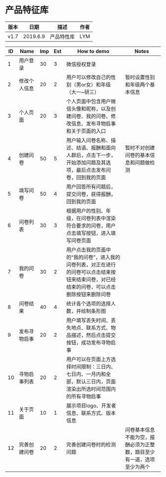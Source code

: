 # 产品特征库






| 版本 | 日期 | 描述 | 作者 |
| - | - | - | - |
| v1.7 | 2019.6.9 | 产品特性库 | LYM |

| ID | Name | Imp | Est | How to demo | Notes|
| -- | ---- | --- | --- | ----------- | ----- |
| 1 | 用户登录 | 30 | 3 | 微信授权登录 | |
| 2 | 修改个人信息 | 20 | 2 | 用户可以修改自己的性别（男or女）和年级（大一~研三） | 暂时设置性别和年级两个基本信息 |
| 3 | 个人页面 | 20 | 3 | 个人页面中包含用户微信头像和昵称，以及创建问卷、我的问卷、修改信息、发布寻物启事和关于页面的入口 |
| 4 | 创建问卷 | 50 | 5 | 用户输入问卷名称、描述、结语、报酬和面向人群后，点击下一步，开始添加问题及其选项，最后点击发布问卷，回到我的页面 | 暂时不对创建问卷的基本信息和问题做检测 |
| 5 | 填写问卷 | 50 | 4 | 用户回答所有问题后，提交问卷，获得报酬，回到我的页面 | |
| 6 | 问卷列表 | 30 | 3 | 根据用户的性别、年级，在问卷列表中渲染符合要求的问卷，用户点击填写按钮，进入填写问卷页面 | |
| 7 | 我的问卷 | 30 | 2 | 用户点击我的页面中的“我的问卷”，进入我的问卷列表，对正在进行的问卷可以点击结束按钮来结束问卷，对已经结束的问卷，可以点击删除按钮来删除问卷 | |
| 8 | 问卷结果 | 40 | 4 | 统计各个选项的选择人数，并绘制条形图 | |
| 9 | 发布寻物启事 | 20 | 2 | 用户填写丢失时间、丢失地点、联系方式、物品描述，然后点击提交按钮，成功发布寻物启事 | |
| 10 | 寻物启事列表 | 20 | 2 | 用户可以在页面上方选择时间限制：三日内、七日内、一月内和全部，默认三日内，页面渲染出所选时间范围内的所有寻物启事 |
| 11 | 关于页面 | 10 | 1 | 展示项目logo、开发者信息、联系方式、版本信息 | |
| 12 | 完善创建问卷 | 20 | 2 | 完善创建问卷时的检测问题 | 问卷基本信息不能为空，报酬必须为正整数，题目至少有一道，选项至少为两个 |
